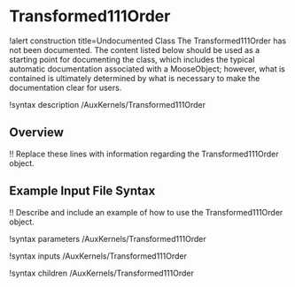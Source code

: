 # Transformed111Order

!alert construction title=Undocumented Class
The Transformed111Order has not been documented. The content listed below should be used as a starting point for
documenting the class, which includes the typical automatic documentation associated with a
MooseObject; however, what is contained is ultimately determined by what is necessary to make the
documentation clear for users.

!syntax description /AuxKernels/Transformed111Order

## Overview

!! Replace these lines with information regarding the Transformed111Order object.

## Example Input File Syntax

!! Describe and include an example of how to use the Transformed111Order object.

!syntax parameters /AuxKernels/Transformed111Order

!syntax inputs /AuxKernels/Transformed111Order

!syntax children /AuxKernels/Transformed111Order
